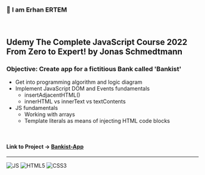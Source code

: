 ### 👋 **I am Erhan ERTEM**

&emsp;

## Udemy The Complete JavaScript Course 2022 From Zero to Expert! by Jonas Schmedtmann

### **Objective:** Create app for a fictitious Bank called 'Bankist'

- Get into programming algorithm and logic diagram
- Implement JavaScript DOM and Events fundamentals
  - insertAdjacentHTML()
  - innerHTML vs innerText vs textContents
- JS fundamentals
  - Working with arrays
  - Template literals as means of injecting HTML code blocks

&emsp;

#### Link to Project &rarr; [Bankist-App](https://bankist-app-erhan-ertem.netlify.app)

---

![JS](https://img.shields.io/badge/JavaScript-323330?style=for-the-badge&logo=javascript&logoColor=F7DF1E) ![HTML5](https://img.shields.io/badge/HTML5-E34F26?style=for-the-badge&logo=html5&logoColor=white) ![CSS3](https://img.shields.io/badge/CSS3-1572B6?style=for-the-badge&logo=css3&logoColor=white)

&emsp;
